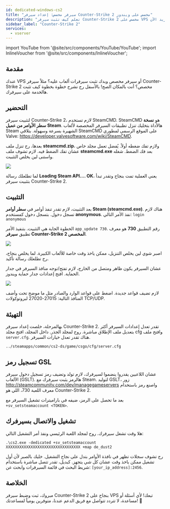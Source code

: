 ```yaml
---
id: dedicated-windows-cs2
title: "سيرفر مخصص: إعداد سيرفر Counter-Strike 2 مخصص على ويندوز"
description: "تعلم كيف تثبت سيرفر Counter-Strike 2 مخصص على VPS أو سيرفر مخصص بسرعة وكفاءة → تعلّم المزيد الآن"
sidebar_label: "Counter-Strike 2"
services:
  - vserver
---
```


import YouTube from '@site/src/components/YouTube/YouTube';
import InlineVoucher from '@site/src/components/InlineVoucher';

## مقدمة
عندك VPS أو سيرفر مخصص وبدك تثبت سيرفرات ألعاب عليه؟ مثلاً سيرفر Counter-Strike 2 مخصص؟ أنت بالمكان الصح! بالأسفل رح نشرح خطوة بخطوة كيف تثبت هالخدمة على سيرفرك.

<InlineVoucher />

## التحضير

لتثبيت سيرفر Counter-Strike 2، لازم تستخدم SteamCMD. SteamCMD هو **نسخة سطر الأوامر من عميل Steam**. هالأداة بتخليك تنزل تطبيقات السيرفر المخصصة لألعاب Steam الشهيرة بسرعة وسهولة. بتلاقي SteamCMD على الموقع الرسمي لمطوري Valve: https://developer.valvesoftware.com/wiki/SteamCMD.

بعدها، رح تنزل ملف **steamcmd.zip**، ولازم تفك ضغطه أولاً. يُفضل تعمل مجلد خاص عشان تفك الضغط فيه. لازم تشوف ملف **steamcmd.exe** بعد فك الضغط. شغله واستنى لين يخلص التثبيت.

![](https://screensaver01.zap-hosting.com/index.php/s/7Hib2ZgaYWTsRNE/preview)

لما تطلعلك رسالة **Loading Steam API.... OK**، يعني العملية تمت بنجاح وتقدر تبدأ بتثبيت سيرفر Counter-Strike 2.



## التثبيت

بعد التثبيت، لازم تقدر تنفذ أوامر في **سطر أوامر Steam (steamcmd.exe)**. هناك لازم تسجل دخول. بتسجل دخول كمستخدم **anonymous**. نفذ الأمر التالي: `login anonymous`

الخطوة الجاية هي التثبيت. بتنفيذ الأمر `app_update 730`. رقم التطبيق **730** هو معرف تطبيق **سيرفر Counter-Strike 2 المخصص**.

![](https://screensaver01.zap-hosting.com/index.php/s/cgMfJdL5DNNxjrf/preview)

اصبر شوي لين يخلص التنزيل، ممكن ياخذ وقت خاصة للألعاب الكبيرة. لما يخلص بنجاح، رح تطلعلك رسالة تأكيد.

عشان السيرفر يكون ظاهر ومتصل من الخارج، لازم تفتح/توجه منافذ السيرفر في جدار الحماية. افتح إعدادات جدار حماية ويندوز.

![](https://screensaver01.zap-hosting.com/index.php/s/EM32i73TLcn32Mc/preview)

لازم تضيف قواعد جديدة. اضغط على قواعد الوارد والصادر مثل ما موضح تحت وأضف المنافذ التالية: 27015-27020 لبروتوكولات TCP/UDP.



## التهيئة

بهالمرحلة، خلصت إعداد سيرفر Counter-Strike 2. تقدر تعدل إعدادات السيرفر أكثر بتعديل ملف الإطلاق مباشرة. روح لمجلد الجذر. داخل المجلد، افتح مجلد cfg وافتح ملف `server.cfg`. هناك تقدر تعدل خيارات السيرفر.

```
../steamapps/common/cs2-ds/game/csgo/cfg/server.cfg
```

## تسجيل رمز GSL

عشان اللاعبين يقدروا ينضموا لسيرفرك، لازم تولد وتضيف رمز تسجيل دخول سيرفر الألعاب (GSLT). هالرمز يثبت سيرفرك مع Steam. لتوليد GSLT، زور http://steamcommunity.com/dev/managegameservers واصنع رمز باستخدام معرف اللعبة 730، اللي هو Counter-Strike 2.

بعد ما تحصل على الرمز، ضيفه في باراميترات تشغيل السيرفر مع `+sv_setsteamaccount <TOKEN>`.



## تشغيل والاتصال بسيرفرك

هلا وقت تشغل سيرفرك. روح لمجلد اللعبة الرئيسي ونفذ أمر التشغيل التالي:

```
.\cs2.exe -dedicated +sv_setsteamaccount XXXXXXXXXXXXXXXXXXXXXXXXXXXXXXXXX +map de_dust2
```

رح تشوف سجلات تظهر في نافذة الأوامر بتدل على نجاح التشغيل. خليك بالصبر لأن أول تشغيل ممكن ياخذ وقت عشان كل شي يتجهز. كبديل، تقدر تتصل مباشرة باستخدام شريط البحث في قائمة السيرفرات وابحث عن: `[your_ip_address]:2456`.


## الخلاصة

مبروك، ثبت وضبط سيرفر Counter-Strike 2 بنجاح على VPS تبعك! لأي أسئلة أو مساعدة، لا تتردد تتواصل مع فريق الدعم عندنا، متوفرين يومياً لمساعدتك! 🙂

<InlineVoucher />